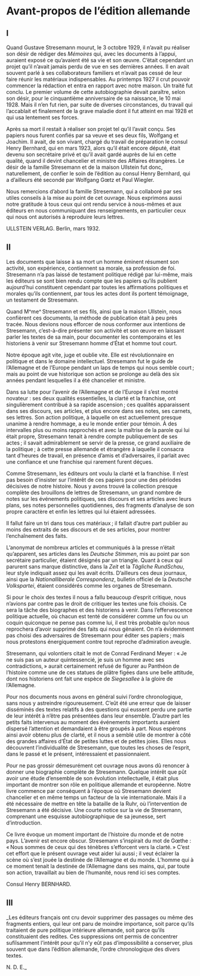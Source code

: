 # Avant-propos de l’édition allemande

## I

Quand Gustave Stresemann mourut, le 3 octobre 1929, il n’avait pu réaliser 
son désir de rédiger des _Mémoires_ qui, avec les documents à l’appui, 
auraient exposé ce qu’avaient été sa vie et son œuvre. C’était 
cependant un projet qu’il n’avait jamais perdu de vue en ses dernières 
années. Il en avait souvent parlé à ses collaborateurs familiers et 
n’avait pas cessé de leur faire réunir les matériaux indispensables. Au 
printemps 1927 il crut pouvoir commencer la rédaction et entra en rapport avec 
notre maison. Un traité fut conclu. Le premier volume de cette autobiographie 
devait paraître, selon son désir, pour le cinquantième anniversaire de sa 
naissance, le 10 mai 1928. Mais il n’en fut rien, par suite de diverses 
circonstances, du travail qui l’accablait et finalement de la grave maladie 
dont il fut atteint en mai 1928 et qui usa lentement ses forces.

Après sa mort il restait à réaliser son projet tel qu’il l’avait conçu. 
Ses papiers nous furent confiés par sa veuve et ses deux fils, Wolfgang et 
Joachim. Il avait, de son vivant, chargé du travail de préparation le consul 
Henry Bernhard, qui en mars 1923, alors qu’il était encore député, était 
devenu son secrétaire privé et qu’il avait gardé auprès de lui en cette 
qualité, quand il devint chancelier et ministre des Affaires étrangères. Le 
désir de la famille Stresemann et de la maison Ullstein fut donc, 
naturellement, de confier le soin de l’édition au consul Henry Bernhard, qui 
a d’ailleurs été secondé par Wolfgang Gœtz et Paul Wiegler.

Nous remercions d’abord la famille Stresemann, qui a collaboré par ses 
utiles conseils à la mise au point de cet ouvrage. Nous exprimons aussi notre 
gratitude à tous ceux qui ont rendu service à nous-mêmes et aux éditeurs en 
nous communiquant des renseignements, en particulier ceux qui nous ont 
autorisés à reproduire leurs lettres.

ULLSTEIN VERLAG.
Berlin, mars 1932.

## II

Les documents que laisse à sa mort un homme éminent résument son activité, 
son expérience, contiennent sa morale, sa profession de foi. Stresemann n’a 
pas laissé de testament politique rédigé par lui-même, mais les éditeurs 
se sont bien rendu compte que les papiers qu’ils publient aujourd’hui 
constituent cependant par toutes les affirmations politiques et morales 
qu’ils contiennent, par tous les actes dont ils portent témoignage, un 
testament de Stresemann.

Quand M^me^ Stresemann et ses fils, ainsi que la maison Ullstein, nous 
confièrent ces documents, la méthode de publication était à peu près 
tracée. Nous devions nous efforcer de nous conformer aux intentions de 
Stresemann, c’est-à-dire présenter son activité et son œuvre en laissant 
parler les textes de sa main, pour documenter les contemporains et les 
historiens à venir sur Stresemann homme d’État et homme tout court.

Notre époque agit vite, juge et oublie vite. Elle est révolutionnaire en 
politique et dans le domaine intellectuel. Stresemann fut le guide de 
l’Allemagne et de l’Europe pendant un laps de temps qui nous semble 
court ; mais au point de vue historique son action se prolonge au delà des 
six années pendant lesquelles il a été chancelier et ministre.

Dans sa lutte pour l’avenir de l’Allemagne et de l’Europe il s’est 
montré novateur : ses deux qualités essentielles, la clarté et la 
franchise, ont singulièrement contribué à sa rapide ascension ; ces 
qualités apparaissent dans ses discours, ses articles, et plus encore dans ses 
notes, ses carnets, ses lettres. Son action politique, à laquelle on est 
actuellement presque unanime à rendre hommage, a eu le monde entier pour 
témoin. À des intervalles plus ou moins rapprochés et avec la maîtrise de 
la parole qui lui était propre, Stresemann tenait à rendre compte 
publiquement de ses actes ; il savait admirablement se servir de la presse, 
ce grand auxiliaire de la politique ; à cette presse allemande et 
étrangère à laquelle il consacra tant d’heures de travail, en présence 
d’amis et d’adversaires, il parlait avec une confiance et une franchise qui 
rarement furent déçues.

Comme Stresemann, les éditeurs ont voulu la clarté et la franchise. Il 
n’est pas besoin d’insister sur l’intérêt de ces papiers pour une des 
périodes décisives de notre histoire. Nous y avons trouvé la collection 
presque complète des brouillons de lettres de Stresemann, un grand nombre de 
notes sur les événements politiques, ses discours et ses articles avec leurs 
plans, ses notes personnelles quotidiennes, des fragments d’analyse de son 
propre caractère et enfin les lettres qui lui étaient adressées.

Il fallut faire un tri dans tous ces matériaux ; il fallait d’autre part 
publier au moins des extraits de ses discours et de ses articles, pour montrer 
l’enchaînement des faits.

L’anonymat de nombreux articles et communiqués à la presse n’était 
qu’apparent, ses articles dans les _Deutsche Stimmen_, mis au point par son 
secrétaire particulier, étaient désignés par un triangle. Quant à ceux qui 
parurent sans marque distinctive, dans la _Zeit_ et la _Tägliche RundSchau_, 
leur style indiquait assez qui les avait écrits. D’ailleurs ces deux 
journaux, ainsi que la _Nationalliberale Correspondenz_, bulletin officiel de 
la _Deutsche Volkspartei_, étaient considérés comme les organes de 
Stresemann.

Si pour le choix des textes il nous a fallu beaucoup d’esprit critique, nous 
n’avions par contre pas le droit de critiquer les textes une fois choisis. Ce 
sera la tâche des biographes et des historiens à venir. Dans 
l’effervescence politique actuelle, où chacun est tenté de considérer 
comme un fou ou un coquin quiconque ne pense pas comme lui, il est très 
probable qu’on nous reprochera d’avoir supprimé des faits qui nous 
gênaient. On n’a évidemment pas choisi des adversaires de Stresemann pour 
éditer ses papiers ; mais nous protestons énergiquement contre tout 
reproche d’admiration aveugle.

Stresemann, qui volontiers citait le mot de Conrad Ferdinand Meyer : « Je 
ne suis pas un auteur quintessencié, je suis un homme avec ses 
contradictions, » aurait certainement refusé de figurer au Panthéon de 
l’histoire comme une de ces statues de plâtre figées dans une belle 
attitude, dont nos historiens ont fait une espèce de _Siegesallee_ à la 
gloire de l’Allemagne.

Pour nos documents nous avons en général suivi l’ordre chronologique, sans 
nous y astreindre rigoureusement. C’eût été une erreur que de laisser 
disséminés des textes relatifs à des questions qui eussent perdu une partie 
de leur intérêt à n’être pas présentées dans leur ensemble. D’autre 
part les petits faits intervenus au moment des événements importants auraient 
dispersé l’attention et demandaient à être groupés à part. Nous 
espérons ainsi avoir obtenu plus de clarté, et il nous a semblé utile de 
montrer à côté des grandes affaires d’État de petites luttes et de 
petites joies. Elles nous découvrent l’individualité de Stresemann, que 
toutes les choses de l’esprit, dans le passé et le présent, intéressaient 
et passionnaient.

Pour ne pas grossir démesurément cet ouvrage nous avons dû renoncer à 
donner une biographie complète de Stresemann. Quelque intérêt que pût avoir 
une étude d’ensemble de son évolution intellectuelle, il était plus 
important de montrer son rôle en politique allemande et européenne. Notre 
livre commence par conséquent à l’époque où Stresemann devient chancelier 
et en même temps un facteur de la vie internationale. Mais il a été 
nécessaire de mettre en tête la bataille de la Ruhr, où l’intervention de 
Stresemann a été décisive. Une courte notice sur la vie de Stresemann, 
comprenant une esquisse autobiographique de sa jeunesse, sert d’introduction.

Ce livre évoque un moment important de l’histoire du monde et de notre pays. 
L’avenir est encore obscur. Stresemann s’inspirait du mot de Gœthe : 
« Nous sommes de ceux qui des ténèbres s’efforcent vers la clarté. » 
C’est cet effort que le présent ouvrage veut aider lui aussi ; il veut 
éclairer la scène où s’est jouée la destinée de l’Allemagne et du 
monde. L’homme qui à ce moment tenait la destinée de l’Allemagne dans ses 
mains, qui, par toute son action, travaillait au bien de l’humanité, nous 
rend ici ses comptes.

Consul Henry BERNHARD.

## III

_Les éditeurs français ont cru devoir supprimer des passages ou même des 
fragments entiers, qui leur ont paru de moindre importance, soit parce qu’ils 
traitaient de pure politique intérieure allemande, soit parce qu’ils 
constituaient des redites. Ces suppressions ont permis de concentrer 
sufiîsamment l’intérêt pour qu’il n’y eût pas d’impossibilité a 
conserver, plus souvent que dans l’édition allemande, l’ordre 
chronologique des divers textes.

N. D. E._
